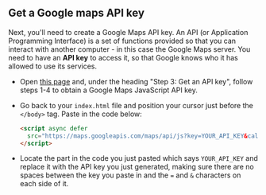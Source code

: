## Get a Google maps API key

Next, you'll need to create a Google Maps API key. An API (or Application Programming Interface) is a set of functions provided so that you can interact with another computer - in this case the Google Maps server. You need to have an **API key** to access it, so that Google knows who it has allowed to use its services.

- Open [this page](https://developers.google.com/maps/documentation/javascript/adding-a-google-map#step_3_get_an_api_key) and, under the heading "Step 3: Get an API key", follow steps 1-4 to obtain a Google Maps JavaScript API key.

- Go back to your `index.html` file and position your cursor just before the `</body>` tag. Paste in the code below:

    ```html
    <script async defer
      src="https://maps.googleapis.com/maps/api/js?key=YOUR_API_KEY&callback=initMap">
    </script>
    ```

- Locate the part in the code you just pasted which says `YOUR_API_KEY` and replace it with the API key you just generated, making sure there are no spaces between the key you paste in and the `=` and `&` characters on each side of it.

